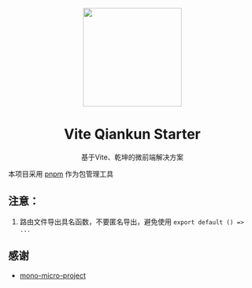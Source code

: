<p align="center">
  <img width="200" src="https://vite-qiankun-starter.vercel.app/assets/logo.9b6166e5.svg">
</p>

<h1 align="center">Vite Qiankun Starter</h1>

<div align="center">
基于Vite、乾坤的微前端解决方案
</div>

本项目采用 [pnpm](https://pnpm.io/zh) 作为包管理工具

## 注意：

1. 路由文件导出具名函数，不要匿名导出，避免使用 `export default () => ...`


## 感谢

- [mono-micro-project](https://github.com/CJY0208/mono-micro-project)
